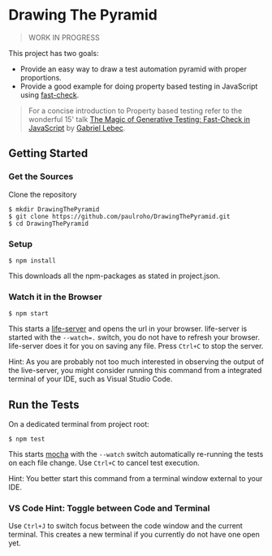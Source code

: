 # Drawing The Pyramid

> WORK IN PROGRESS

This project has two goals:

* Provide an easy way to draw a test automation pyramid with proper proportions.
* Provide a good example for doing property based testing in JavaScript using [fast-check](https://www.npmjs.com/package/fast-check).

> For a concise introduction to Property based testing refer to the wonderful 15' talk [The Magic of Generative Testing: Fast-Check in JavaScript](https://www.youtube.com/watch?v=a2J_FSkxWKo) by [Gabriel Lebec](https://github.com/glebec).

## Getting Started

### Get the Sources

Clone the repository

    $ mkdir DrawingThePyramid
    $ git clone https://github.com/paulroho/DrawingThePyramid.git
    $ cd DrawingThePyramid

### Setup

    $ npm install

This downloads all the npm-packages as stated in project.json.

### Watch it in the Browser

    $ npm start

This starts a [life-server](https://www.npmjs.com/package/live-server) and opens the url in your browser. life-server is started with the `--watch=.` switch, you do not have to refresh your browser. life-server does it for you on saving any file. Press `Ctrl+C` to stop the server.

Hint: As you are probably not too much interested in observing the output of the live-server, you might consider running this command from a integrated terminal of your IDE, such as Visual Studio Code.

## Run the Tests

On a dedicated terminal from project root:

    $ npm test

This starts [mocha](https://www.npmjs.com/package/mocha) with the `--watch` switch automatically re-running the tests on each file change. Use `Ctrl+C` to cancel test execution.

Hint: You better start this command from a terminal window external to your IDE.





### VS Code Hint: Toggle between Code and Terminal

Use `Ctrl+J` to switch focus between the code window and the current terminal. This creates a new terminal if you currently do not have one open yet. 
